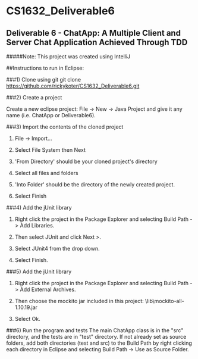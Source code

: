# CS1632_Deliverable6
## Deliverable 6 - ChatApp: A Multiple Client and Server Chat Application Achieved Through TDD

#####Note: This project was created using IntelliJ

##Instructions to run in Eclipse:

###1) Clone using git
    git clone https://github.com/rickykoter/CS1632_Deliverable6.git

###2) Create a project

Create a new eclipse project: File -> New -> Java Project and give it any name
(i.e. ChatApp or Deliverable6).

###3) Import the contents of the cloned project
 1) File -> Import...
 
 2) Select File System then Next
 
 3) 'From Directory' should be your cloned project's directory
 
 4) Select all files and folders
 
 5) 'Into Folder' should be the directory of the newly created project.
 
 6) Select Finish

###4) Add the jUnit library

 1) Right click the project in the Package Explorer and selecting Build Path -> Add Libraries.
 
 2) Then select JUnit and click Next >.
 
 3) Select JUnit4 from the drop down.
 
 4) Select Finish.
 
###5) Add the jUnit library

1) Right click the project in the Package Explorer and selecting Build Path -> Add External Archives.

2) Then choose the mockito jar included in this project:
  <your path to the project directory>\lib\mockito-all-1.10.19.jar

3) Select Ok.

###6) Run the program and tests
The main ChatApp class is in the "src" directory, and the tests are in "test" directory.
If not already set as source folders, add both directories (test and src) to the Build Path by right clicking each directory in Eclipse and selecting Build Path -> Use as Source Folder.

